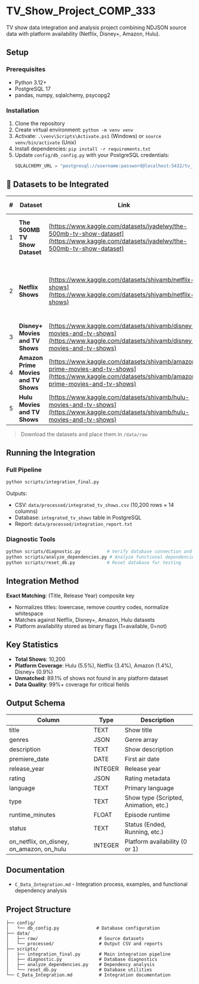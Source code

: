 # TV_Show_Project_COMP_333

TV show data integration and analysis project combining NDJSON source data with platform availability (Netflix, Disney+, Amazon, Hulu).

## Setup

### Prerequisites
- Python 3.12+
- PostgreSQL 17
- pandas, numpy, sqlalchemy, psycopg2

### Installation

1. Clone the repository
2. Create virtual environment: `python -m venv venv`
3. Activate: `.\venv\Scripts\Activate.ps1` (Windows) or `source venv/bin/activate` (Unix)
4. Install dependencies: `pip install -r requirements.txt`
5. Update `config/db_config.py` with your PostgreSQL credentials:
   ```python
   SQLALCHEMY_URL = "postgresql://username:password@localhost:5432/tv_show_db"
   ```

## 📁 Datasets to be Integrated

| # | Dataset | Link | Main Focus | Key Columns |
|---|----------|------|-------------|--------------|
| 1 | **The 500MB TV Show Dataset** | [https://www.kaggle.com/datasets/iyadelwy/the-500mb-tv-show-dataset](https://www.kaggle.com/datasets/iyadelwy/the-500mb-tv-show-dataset) | Detailed metadata for global TV shows | `title`, `description`, `genres`, `language`, `country`, `rating`, `release_year`, `cast`, `production_company` |
| 2 | **Netflix Shows** | [https://www.kaggle.com/datasets/shivamb/netflix-shows](https://www.kaggle.com/datasets/shivamb/netflix-shows) | Titles on Netflix | `show_id`, `title`, `type`, `director`, `cast`, `country`, `date_added`, `release_year`, `rating`, `duration`, `listed_in`, `description` |
| 3 | **Disney+ Movies and TV Shows** | [https://www.kaggle.com/datasets/shivamb/disney-movies-and-tv-shows](https://www.kaggle.com/datasets/shivamb/disney-movies-and-tv-shows) | Titles on Disney+ | Similar schema as Netflix dataset |
| 4 | **Amazon Prime Movies and TV Shows** | [https://www.kaggle.com/datasets/shivamb/amazon-prime-movies-and-tv-shows](https://www.kaggle.com/datasets/shivamb/amazon-prime-movies-and-tv-shows) | Titles on Amazon Prime | Similar schema as Netflix dataset |
| 5 | **Hulu Movies and TV Shows** | [https://www.kaggle.com/datasets/shivamb/hulu-movies-and-tv-shows](https://www.kaggle.com/datasets/shivamb/hulu-movies-and-tv-shows) | Titles on Hulu | Similar schema as Netflix dataset |

> Download the datasets and place them in `/data/raw`

## Running the Integration

### Full Pipeline
```bash
python scripts/integration_final.py
```

Outputs:
- CSV: `data/processed/integrated_tv_shows.csv` (10,200 rows × 14 columns)
- Database: `integrated_tv_shows` table in PostgreSQL
- Report: `data/processed/integration_report.txt`

### Diagnostic Tools
```bash
python scripts/diagnostic.py          # Verify database connection and data integrity
python scripts/analyze_dependencies.py # Analyze functional dependencies
python scripts/reset_db.py            # Reset database for testing
```

## Integration Method

**Exact Matching**: (Title, Release Year) composite key
- Normalizes titles: lowercase, remove country codes, normalize whitespace
- Matches against Netflix, Disney+, Amazon, Hulu datasets
- Platform availability stored as binary flags (1=available, 0=not)

## Key Statistics

- **Total Shows**: 10,200
- **Platform Coverage**: Hulu (5.5%), Netflix (3.4%), Amazon (1.4%), Disney+ (0.9%)
- **Unmatched**: 89.1% of shows not found in any platform dataset
- **Data Quality**: 99%+ coverage for critical fields

## Output Schema

| Column | Type | Description |
|--------|------|-------------|
| title | TEXT | Show title |
| genres | JSON | Genre array |
| description | TEXT | Show description |
| premiere_date | DATE | First air date |
| release_year | INTEGER | Release year |
| rating | JSON | Rating metadata |
| language | TEXT | Primary language |
| type | TEXT | Show type (Scripted, Animation, etc.) |
| runtime_minutes | FLOAT | Episode runtime |
| status | TEXT | Status (Ended, Running, etc.) |
| on_netflix, on_disney, on_amazon, on_hulu | INTEGER | Platform availability (0 or 1) |

## Documentation

- `C_Data_Integration.md` - Integration process, examples, and functional dependency analysis

## Project Structure

```
├── config/
│   └── db_config.py              # Database configuration
├── data/
│   ├── raw/                       # Source datasets
│   └── processed/                 # Output CSV and reports
├── scripts/
│   ├── integration_final.py       # Main integration pipeline
│   ├── diagnostic.py              # Database diagnostics
│   ├── analyze_dependencies.py    # Dependency analysis
│   └── reset_db.py                # Database utilities
└── C_Data_Integration.md          # Integration documentation
```
